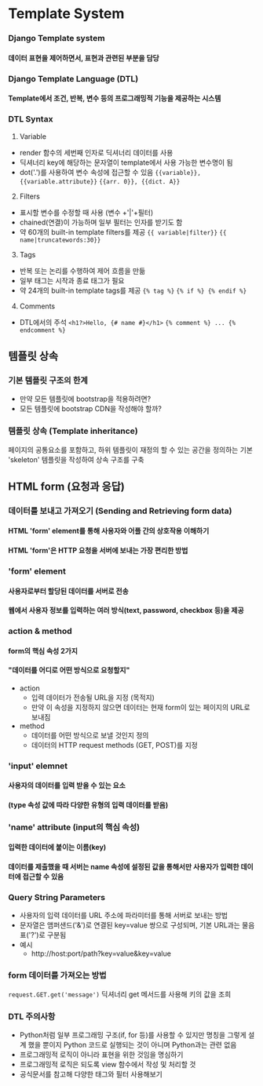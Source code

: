 # Template System
### Django Template system
#### 데이터 표현을 제어하면서, 표현과 관련된 부분을 담당
### Django Template Language (DTL)
#### Template에서 조건, 반복, 변수 등의 프로그래밍적 기능을 제공하는 시스템
### DTL Syntax
1. Variable
* render 함수의 세번째 인자로 딕셔너리 데이터를 사용
* 딕셔너리 key에 해당하는 문자열이 template에서 사용 가능한 변수명이 됨
* dot('.')를 사용하여 변수 속성에 접근할 수 있음
`{{variable}}, {{variable.attribute}}`
`{{arr. 0}}, {{dict. A}}`
2. Filters
* 표시할 변수를 수정할 때 사용 (변수 +'|'+필터)
* chained(연결)이 가능하며 일부 필터는 인자를 받기도 함
* 약 60개의 built-in template filters를 제공
`{{ variable|filter}}`
`{{ name|truncatewords:30}}`
3. Tags
* 반복 또는 논리를 수행하여 제어 흐름을 만듦
* 일부 태그는 시작과 종료 태그가 필요
* 약 24개의 built-in template tags를 제공
`{% tag %}`
`{% if %} {% endif %}`
4. Comments
* DTL에서의 주석
`<h1?>Hello, {# name #}</h1>`
`{% comment %} ... {% endcomment %}`
## 템플릿 상속
### 기본 템플릿 구조의 한계
* 만약 모든 템플릿에 bootstrap을 적용하려면?
* 모든 템플릿에 bootstrap CDN을 작성해야 할까?
### 템플릿 상속 (Template inheritance)
페이지의 공통요소를 포함하고, 하위 템플릿이 재정의 할 수 있는 공간을 정의하는 기본 'skeleton' 템플릿을 작성하여 상속 구조를 구축
## HTML form (요청과 응답)
### 데이터를 보내고 가져오기 (Sending and Retrieving form data)
#### HTML 'form' element를 통해 사용자와 어플 간의 상호작용 이해하기
#### HTML 'form'은 HTTP 요청을 서버에 보내는 가장 편리한 방법
### 'form' element
#### 사용자로부터 할당된 데이터를 서버로 전송
#### 웹에서 사용자 정보를 입력하는 여러 방식(text, password, checkbox 등)을 제공
### action & method
#### form의 핵심 속성 2가지
#### "데이터를 어디로 어떤 방식으로 요청할지"
* action
  - 입력 데이터가 전송될 URL을 지정 (목적지)
  - 만약 이 속성을 지정하지 않으면 데이터는 현재 form이 있는 페이지의 URL로 보내짐
* method
  - 데이터를 어떤 방식으로 보낼 것인지 정의
  - 데이터의 HTTP request methods (GET, POST)를 지정
### 'input' elemnet
#### 사용자의 데이터를 입력 받을 수 있는 요소
#### (type 속성 값에 따라 다양한 유형의 입력 데이터를 받음)
### 'name' attribute (input의 핵심 속성)
#### 입력한 데이터에 붙이는 이름(key)
#### 데이터를 제출했을 때 서버는 name 속성에 설정된 값을 통해서만 사용자가 입력한 데이터에 접근할 수 있음
### Query String Parameters
* 사용자의 입력 데이터를 URL 주소에 파라미터를 통해 서버로 보내는 방법
* 문자열은 앰퍼샌드('&')로 연결된 key=value 쌍으로 구성되며, 기본 URL과는 물음표('?')로 구분됨
* 예시
  - http://host:port/path?key=value&key=value
### form 데이터를 가져오는 방법
`request.GET.get('message')` 딕셔너리 get 메서드를 사용해 키의 값을 조희
### DTL 주의사항
* Python처럼 일부 프로그래밍 구조(if, for 등)를 사용할 수 있지만
명칭을 그렇게 설계 했을 뿐이지 Python 코드로 실행되는 것이 아니며 Python과는 관련 없음
* 프로그래밍적 로직이 아니라 표현을 위한 것임을 명심하기
* 프로그래밍적 로직은 되도록 view 함수에서 작성 및 처리할 것
* 공식문서를 참고해 다양한 태그와 필터 사용해보기
